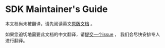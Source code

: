 # SDK Maintainer's Guide

<!-- no verify-specs -->
本文档尚未被翻译，请先阅读英文[原版文档](../../SDK-maintainer-guidelines.md) 。

如果您迫切地需要此文档的中文翻译，请[提交一个issue](https://github.com/cloudevents/spec/issues) ，
我们会尽快安排专人进行翻译。